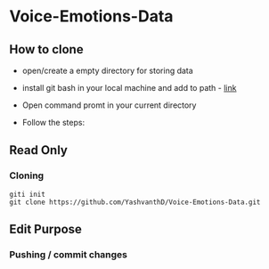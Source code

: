 # Voice-Emotions-Data

## How to clone

* open/create a empty directory for storing data

* install git bash in your local machine and add to path - [link](https://git-scm.com/download/win)


* Open command promt in your current directory 

* Follow the steps:

## Read Only
### Cloning

  `giti init` <br>
  `git clone https://github.com/YashvanthD/Voice-Emotions-Data.git`

## Edit Purpose
### Pushing / commit changes

 
 
  

